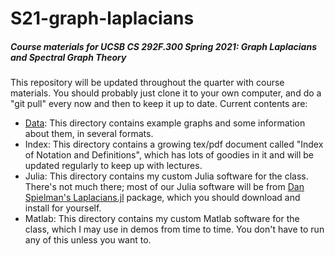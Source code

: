 # S21-graph-laplacians

##### Course materials for UCSB CS 292F.300 Spring 2021: Graph Laplacians and Spectral Graph Theory

This repository will be updated throughout the quarter with course materials. You should probably just clone it to your own computer, and do a "git pull" every now and then to keep it up to date. Current contents are:

- [Data](Data/): This directory contains example graphs and some information about them, in several formats.
- Index: This directory contains a growing tex/pdf document called "Index of Notation and Definitions", which has lots of goodies in it and will be updated regularly to keep up with lectures.
- Julia: This directory contains my custom Julia software for the class. There's not much there; most of our Julia software will be from [Dan Spielman's Laplacians.jl](https://github.com/danspielman/Laplacians.jl) package, which you should download and install for yourself.
- Matlab: This directory contains my custom Matlab software for the class, which I may use in demos from time to time. You don't have to run any of this unless you want to.

